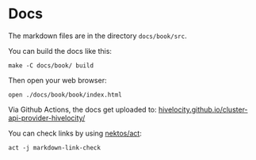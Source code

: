 # Docs

The markdown files are in the directory `docs/book/src`.

You can build the docs like this:

```
make -C docs/book/ build
```

Then open your web browser:
```
open ./docs/book/book/index.html
```

Via Github Actions, the docs get uploaded to: [hivelocity.github.io/cluster-api-provider-hivelocity/](https://hivelocity.github.io/cluster-api-provider-hivelocity/)

You can check links by using [nektos/act](https://github.com/nektos/act):

```
act -j markdown-link-check
```

